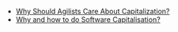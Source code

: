 
* [Why Should Agilists Care About Capitalization?](https://www.infoq.com/articles/agile-capitalization/)
* [Why and how to do Software Capitalisation?](https://www.linkedin.com/pulse/why-how-do-software-capitalisation-raluca-mihu)

